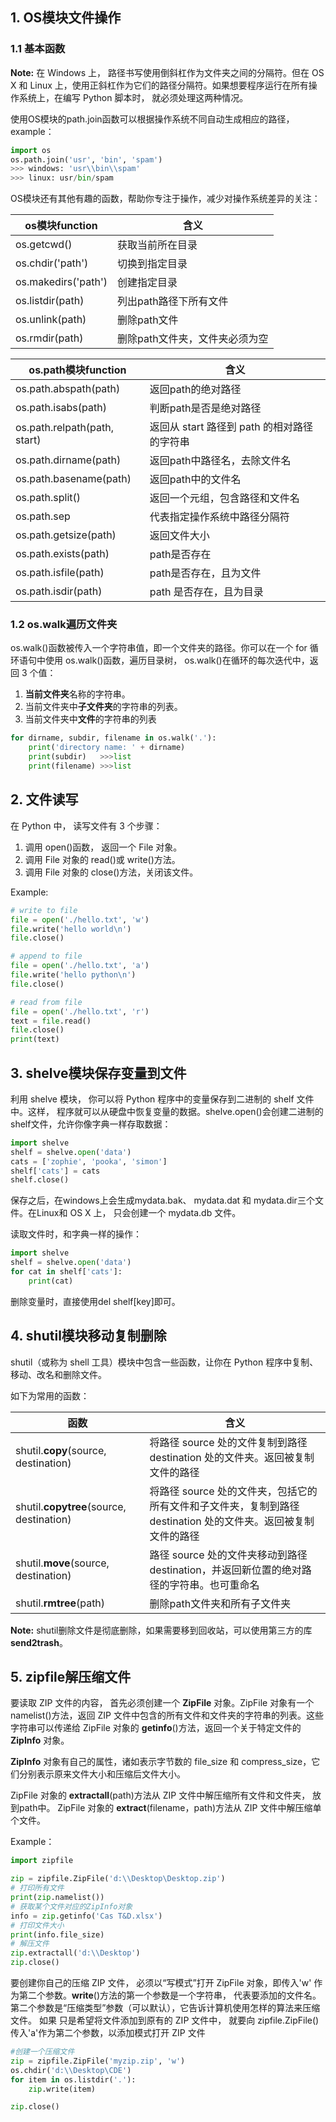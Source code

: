 
## 1. OS模块文件操作


### 1.1 基本函数

**Note:** 在 Windows 上， 路径书写使用倒斜杠作为文件夹之间的分隔符。但在 OS X 和 Linux 上，使用正斜杠作为它们的路径分隔符。如果想要程序运行在所有操作系统上，在编写 Python 脚本时， 就必须处理这两种情况。

使用OS模块的path.join函数可以根据操作系统不同自动生成相应的路径，example：

```python
import os
os.path.join('usr', 'bin', 'spam') 
>>> windows: 'usr\\bin\\spam'
>>> linux: usr/bin/spam
```

OS模块还有其他有趣的函数，帮助你专注于操作，减少对操作系统差异的关注：

| os模块function | 含义 |
| --- | --- |
| os.getcwd() | 获取当前所在目录 |
| os.chdir('path') | 切换到指定目录 |
| os.makedirs('path') | 创建指定目录 |
| os.listdir(path) | 列出path路径下所有文件 |
| os.unlink(path) | 删除path文件 |
| os.rmdir(path) | 删除path文件夹，文件夹必须为空 |

| os.path模块function | 含义 |
| --- | --- |
| os.path.abspath(path) | 返回path的绝对路径 |
| os.path.isabs(path) | 判断path是否是绝对路径 |
| os.path.relpath(path, start) | 返回从 start 路径到 path 的相对路径的字符串 |
| os.path.dirname(path) | 返回path中路径名，去除文件名 |
| os.path.basename(path) | 返回path中的文件名 |
| os.path.split() | 返回一个元组，包含路径和文件名 |
| os.path.sep | 代表指定操作系统中路径分隔符 |
| os.path.getsize(path) | 返回文件大小 |
| os.path.exists(path) | path是否存在 |
| os.path.isfile(path) | path是否存在，且为文件 |
| os.path.isdir(path) | path 是否存在，且为目录 |



### 1.2 os.walk遍历文件夹

os.walk()函数被传入一个字符串值，即一个文件夹的路径。你可以在一个 for 循环语句中使用 os.walk()函数，遍历目录树， os.walk()在循环的每次迭代中，返回 3 个值：

1. **当前文件夹**名称的字符串。
2. 当前文件夹中**子文件夹**的字符串的列表。
3. 当前文件夹中**文件**的字符串的列表

```python
for dirname, subdir, filename in os.walk('.'):
	print('directory name: ' + dirname)
	print(subdir)   >>>list
	print(filename) >>>list
```


## 2. 文件读写

在 Python 中， 读写文件有 3 个步骤：

1. 调用 open()函数， 返回一个 File 对象。
2. 调用 File 对象的 read()或 write()方法。
3. 调用 File 对象的 close()方法，关闭该文件。

Example:

```python
# write to file
file = open('./hello.txt', 'w')
file.write('hello world\n')
file.close()

# append to file
file = open('./hello.txt', 'a')
file.write('hello python\n')
file.close()

# read from file
file = open('./hello.txt', 'r')
text = file.read()
file.close()
print(text)
```


## 3. shelve模块保存变量到文件

利用 shelve 模块， 你可以将 Python 程序中的变量保存到二进制的 shelf 文件中。这样， 程序就可以从硬盘中恢复变量的数据。shelve.open()会创建二进制的shelf文件，允许你像字典一样存取数据：

```python
import shelve
shelf = shelve.open('data')
cats = ['zophie', 'pooka', 'simon']
shelf['cats'] = cats
shelf.close()
```

保存之后，在windows上会生成mydata.bak、 mydata.dat 和 mydata.dir三个文件。在Linux和 OS X 上， 只会创建一个 mydata.db 文件。

读取文件时，和字典一样的操作：

```python
import shelve
shelf = shelve.open('data')
for cat in shelf['cats']:
    print(cat)
```

删除变量时，直接使用del shelf[key]即可。


## 4. shutil模块移动复制删除

shutil（或称为 shell 工具）模块中包含一些函数，让你在 Python 程序中复制、移动、改名和删除文件。

如下为常用的函数：

| 函数 | 含义 |
| --- | --- |
| shutil.**copy**(source, destination) | 将路径 source 处的文件复制到路径 destination 处的文件夹。返回被复制文件的路径 |
| shutil.**copytree**(source, destination) | 将路径 source 处的文件夹，包括它的所有文件和子文件夹，复制到路径 destination 处的文件夹。返回被复制文件的路径 |
| shutil.**move**(source, destination) | 路径 source 处的文件夹移动到路径 destination，并返回新位置的绝对路径的字符串。也可重命名 |
| shutil.**rmtree**(path) | 删除path文件夹和所有子文件夹 |


**Note:** shutil删除文件是彻底删除，如果需要移到回收站，可以使用第三方的库**send2trash**。


## 5. zipfile解压缩文件

要读取 ZIP 文件的内容， 首先必须创建一个 **ZipFile** 对象。ZipFile 对象有一个 namelist()方法，返回 ZIP 文件中包含的所有文件和文件夹的字符串的列表。这些字符串可以传递给 ZipFile 对象的 **getinfo**()方法，返回一个关于特定文件的 **ZipInfo** 对象。

**ZipInfo** 对象有自己的属性，诸如表示字节数的 file_size 和 compress_size，它们分别表示原来文件大小和压缩后文件大小。

ZipFile 对象的 **extractall**(path)方法从 ZIP 文件中解压缩所有文件和文件夹， 放到path中。
ZipFile 对象的 **extract**(filename，path)方法从 ZIP 文件中解压缩单个文件。

Example：

```python
import zipfile

zip = zipfile.ZipFile('d:\\Desktop\Desktop.zip')
# 打印所有文件
print(zip.namelist())
# 获取某个文件对应的ZipInfo对象
info = zip.getinfo('Cas T&D.xlsx')
# 打印文件大小
print(info.file_size)
# 解压文件
zip.extractall('d:\\Desktop')
zip.close()
```

要创建你自己的压缩 ZIP 文件， 必须以“写模式”打开 ZipFile 对象，即传入'w' 作为第二个参数。**write**()方法的第一个参数是一个字符串， 代表要添加的文件名。第二个参数是“压缩类型”参数（可以默认），它告诉计算机使用怎样的算法来压缩文件。
如果
只是希望将文件添加到原有的 ZIP 文件中， 就要向 zipfile.ZipFile()传入'a'作为第二个参数，以添加模式打开 ZIP 文件

```python
#创建一个压缩文件
zip = zipfile.ZipFile('myzip.zip', 'w')
os.chdir('d:\\Desktop\CDE')
for item in os.listdir('.'):
    zip.write(item)

zip.close()
```
